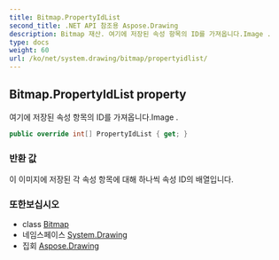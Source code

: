```yaml
---
title: Bitmap.PropertyIdList
second_title: .NET API 참조용 Aspose.Drawing
description: Bitmap 재산. 여기에 저장된 속성 항목의 ID를 가져옵니다.Image .
type: docs
weight: 60
url: /ko/net/system.drawing/bitmap/propertyidlist/
---
```

## Bitmap.PropertyIdList property

여기에 저장된 속성 항목의 ID를 가져옵니다.Image .

```csharp
public override int[] PropertyIdList { get; }
```

### 반환 값

이 이미지에 저장된 각 속성 항목에 대해 하나씩 속성 ID의 배열입니다.

### 또한보십시오

* class [Bitmap](../)
* 네임스페이스 [System.Drawing](../../bitmap/)
* 집회 [Aspose.Drawing](../../../)


